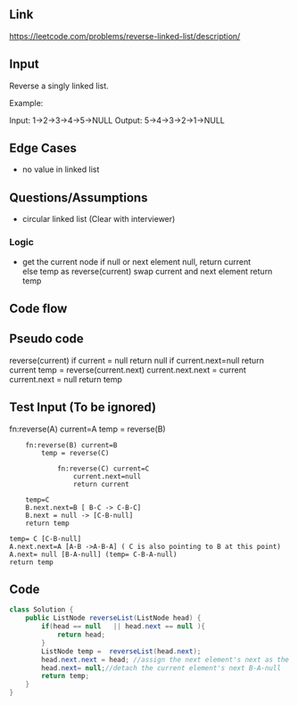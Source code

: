 ## Link

https://leetcode.com/problems/reverse-linked-list/description/
## Input
Reverse a singly linked list.

Example:

Input: 1->2->3->4->5->NULL
Output: 5->4->3->2->1->NULL


## Edge Cases
- no value in linked list


## Questions/Assumptions
- circular linked list (Clear with interviewer)



### Logic
- get the current node 
if  null or next element null, return current  
else 
    temp as reverse(current)
    swap current and next element
    return temp

## Code flow



## Pseudo code
reverse(current)
    if current = null
        return null
    if current.next=null
        return current
    temp = reverse(current.next)
    current.next.next = current
    current.next = null
    return temp

## Test Input (To be ignored)
fn:reverse(A) current=A
    temp = reverse(B) 
    
        fn:reverse(B) current=B
            temp = reverse(C)
            
                fn:reverse(C) current=C
                    current.next=null
                    return current

        temp=C
        B.next.next=B [ B-C -> C-B-C]
        B.next = null -> [C-B-null]
        return temp

    temp= C [C-B-null]
    A.next.next=A [A-B ->A-B-A] ( C is also pointing to B at this point)
    A.next= null [B-A-null] (temp= C-B-A-null)
    return temp       
## Code
```java
class Solution {
    public ListNode reverseList(ListNode head) {
        if(head == null   || head.next == null ){
            return head;
        }
        ListNode temp =  reverseList(head.next);
        head.next.next = head; //assign the next element's next as the current element. i.e, reverse the element . A-B-null -> A-B-A
        head.next= null;//detach the current element's next B-A-null
        return temp;
    }
}

 

```
